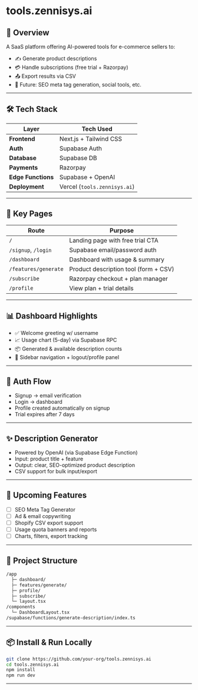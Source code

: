 # tools.zennisys.ai

## 🧠 Overview

A SaaS platform offering AI-powered tools for e-commerce sellers to:

- ✍️ Generate product descriptions  
- 💳 Handle subscriptions (free trial + Razorpay)  
- 📤 Export results via CSV  
- 🧠 Future: SEO meta tag generation, social tools, etc.

---

## 🛠️ Tech Stack

| Layer             | Tech Used                        |
|-------------------|----------------------------------|
| **Frontend**      | Next.js + Tailwind CSS           |
| **Auth**          | Supabase Auth                    |
| **Database**      | Supabase DB                      |
| **Payments**      | Razorpay                         |
| **Edge Functions**| Supabase + OpenAI                |
| **Deployment**    | Vercel (`tools.zennisys.ai`)     |

---

## 📄 Key Pages

| Route                | Purpose                               |
|----------------------|---------------------------------------|
| `/`                  | Landing page with free trial CTA      |
| `/signup`, `/login`  | Supabase email/password auth          |
| `/dashboard`         | Dashboard with usage & summary        |
| `/features/generate` | Product description tool (form + CSV) |
| `/subscribe`         | Razorpay checkout + plan manager      |
| `/profile`           | View plan + trial details             |

---

## 📊 Dashboard Highlights

- ✅ Welcome greeting w/ username  
- 📈 Usage chart (5-day) via Supabase RPC  
- 📦 Generated & available description counts  
- 🧭 Sidebar navigation + logout/profile panel

---

## 🔐 Auth Flow

- Signup → email verification  
- Login → dashboard  
- Profile created automatically on signup  
- Trial expires after 7 days

---

## ✨ Description Generator

- Powered by OpenAI (via Supabase Edge Function)  
- Input: product title + feature  
- Output: clear, SEO-optimized product description  
- CSV support for bulk input/export

---

## 🚧 Upcoming Features

- [ ] SEO Meta Tag Generator  
- [ ] Ad & email copywriting  
- [ ] Shopify CSV export support  
- [ ] Usage quota banners and reports  
- [ ] Charts, filters, export tracking

---

## 📁 Project Structure

```bash
/app
  ├─ dashboard/
  ├─ features/generate/
  ├─ profile/
  ├─ subscribe/
  └─ layout.tsx
/components
  └─ DashboardLayout.tsx
/supabase/functions/generate-description/index.ts
```

---

## 📦 Install & Run Locally

```bash
git clone https://github.com/your-org/tools.zennisys.ai
cd tools.zennisys.ai
npm install
npm run dev
```
---
